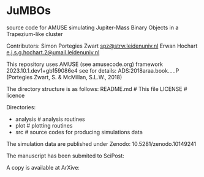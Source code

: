 # JuMBOs
source code for AMUSE simulating Jupiter-Mass Binary Objects in a Trapezium-like cluster

Contributors:
Simon Portegies Zwart <spz@strw.leidenuniv.nl>
Erwan Hochart <e.j.s.g.hochart.2@umail.leidenuniv.nl>

This repository uses AMUSE (see amusecode.org) framework 2023.10.1.dev1+gb159086e4
see for details: ADS:2018araa.book.....P
                 (Portegies Zwart, S. & McMillan, S.L.W., 2018)

The directory structure is as follows:
README.md     		# This file
LICENSE			# licence

Directories:
 - analysis		# analysis routines
 - plot			# plotting routines
 - src			# source codes for producing simulations data

The simulation data are published under Zenodo:
10.5281/zenodo.10149241

The manuscript has been submited to SciPost:

A copy is available at ArXive:

